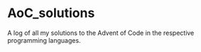 # AoC_solutions

A log of all my solutions to the Advent of Code in the respective programming languages. 
